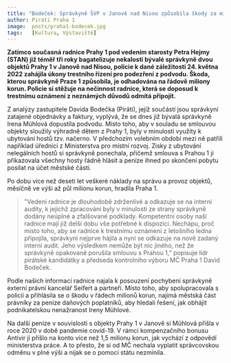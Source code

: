 ```yaml
---
title: "Bodeček: Správkyně ŠVP v Janově nad Nisou způsobila škody za miliony, radnice nechce věc s policií řešit"
author: Piráti Praha 1
image: 	posts/praha1-bodecek.jpg
tags:   [Kultura, Výstaviště]
---
```


**Zatímco současná radnice Prahy 1 pod vedením starosty Petra Hejmy (STAN) již téměř tři roky bagatelizuje nekalosti bývalé správkyně dvou objektů Prahy 1 v Janově nad Nisou, policie k dané záležitosti 24. května 2022 zahájila úkony trestního řízení  pro podezření z podvodu. Škoda, kterou správkyně Praze 1 způsobila, je odhadována  na řádově miliony korun. Policie si stěžuje na nečinnost radnice, která se doposud k trestnímu oznámení z neznámých důvodů odmítá připojit.**

Z analýzy zastupitele Davida Bodečka (Piráti), jejíž součástí jsou správkyní zatajené objednávky a faktury, vyplývá, že se dnes již bývalá správkyně Irena Mühlová dopustila podvodu. Místo toho, aby v souladu se smlouvou objekty sloužily výhradně dětem z Prahy 1, byly v minulosti využity k ubytování hostů tzv. načerno. V předchozím volebním období mezi ně patřili například úředníci z Ministerstva pro místní rozvoj. Zisky z ubytování nelegálních hostů si správkyně ponechala, přičemž smlouva s Prahou 1 jí přikazovala všechny hosty řádně hlásit a peníze ihned po skončení pobytu posílat na účet městské části.

Po dobu více než deseti let veškeré náklady na správu a provoz objektů, měsíčně ve výši až půl milionu korun, hradila Praha 1. 

>"Vedení radnice je dlouhodobě zdrženlivé a odkazuje se na interní audity, k jejichž zpracování byly v minulosti ze strany správkyně dodány neúplné a zfalšované podklady. Kompetentní osoby naší radnice mají již delší dobu vše potřebné k dispozici. Nechápu, proč místo toho, aby se radnice k trestnímu oznámení z letošního ledna připojila, správkyni nejprve hájila a nyní se odkazuje na nově zadaný interní audit. Jeho výsledkem nemůže být nic jiného, než že správkyně opakovaně porušila smlouvu s Prahou 1,” popisuje lídr pirátské kandidátky a předseda kontrolního výboru MČ Praha 1 David Bodeček.

Podle našich informací radnice najala k posouzení pochybení správkyně externí právní kancelář Seifert a partneři. Místo toho, aby spolupracovala s policií a přihlásila se o škodu v řádech milionů korun, najímá městská část právníky za peníze daňových poplatníků, aby hledali řešení, jak obhájit podnikatelskou nenažranost Ireny Mühlové. 

Na další peníze v souvislosti s objekty Prahy 1 v Janově si Mühlová přišla v roce 2020 v době pandemie covid-19. V rámci kompenzačního bonusu Antivir jí přišlo na konto více než 1,5 milionu korun, jak vychází z odpovědí ministerstva práce. A to přesto, že si od MČ nechala vyplatit správcovskou odměnu v plné výši a nijak se o pomoci státu nezmínila.  


